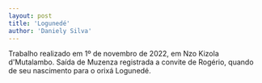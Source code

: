 ```yaml
---
layout: post
title: 'Logunedé'
author: 'Daniely Silva'
---
```


Trabalho realizado em 1º de novembro de 2022, em Nzo Kizola d'Mutalambo. Saída de Muzenza registrada a convite de Rogério, quando de seu nascimento para o orixá Logunedé.
